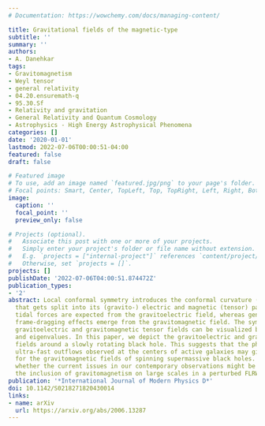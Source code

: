 ```yaml
---
# Documentation: https://wowchemy.com/docs/managing-content/

title: Gravitational fields of the magnetic-type
subtitle: ''
summary: ''
authors:
- A. Danehkar
tags:
- Gravitomagnetism
- Weyl tensor
- general relativity
- 04.20.ensuremath-q
- 95.30.Sf
- Relativity and gravitation
- General Relativity and Quantum Cosmology
- Astrophysics - High Energy Astrophysical Phenomena
categories: []
date: '2020-01-01'
lastmod: 2022-07-06T00:00:51-04:00
featured: false
draft: false

# Featured image
# To use, add an image named `featured.jpg/png` to your page's folder.
# Focal points: Smart, Center, TopLeft, Top, TopRight, Left, Right, BottomLeft, Bottom, BottomRight.
image:
  caption: ''
  focal_point: ''
  preview_only: false

# Projects (optional).
#   Associate this post with one or more of your projects.
#   Simply enter your project's folder or file name without extension.
#   E.g. `projects = ["internal-project"]` references `content/project/deep-learning/index.md`.
#   Otherwise, set `projects = []`.
projects: []
publishDate: '2022-07-06T04:00:51.874472Z'
publication_types:
- '2'
abstract: Local conformal symmetry introduces the conformal curvature (Weyl tensor)
  that gets split into its (gravito-) electric and magnetic (tensor) parts. Newtonian
  tidal forces are expected from the gravitoelectric field, whereas general-relativistic
  frame-dragging effects emerge from the gravitomagnetic field. The symmetric, traceless
  gravitoelectric and gravitomagnetic tensor fields can be visualized by their eigenvectors
  and eigenvalues. In this paper, we depict the gravitoelectric and gravitomagnetic
  fields around a slowly rotating black hole. This suggests that the phenomenon of
  ultra-fast outflows observed at the centers of active galaxies may give evidence
  for the gravitomagnetic fields of spinning supermassive black holes. We also question
  whether the current issues in our contemporary observations might be resolved by
  the inclusion of gravitomagnetism on large scales in a perturbed FLRW model.
publication: '*International Journal of Modern Physics D*'
doi: 10.1142/S0218271820430014
links:
- name: arXiv
  url: https://arxiv.org/abs/2006.13287
---
```

